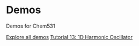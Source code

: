 # Demos
Demos for Chem531

[Explore all demos](https://chemcompute.org/jupyterhub_internal/hub/user-redirect/git-pull?repo=https%3A%2F%2Fgithub.com%2FChem531Fall2022%2FDemos&urlpath=lab%2Ftree%2FDemos%2Fdemos&branch=main)
[Tutorial 13: 1D Harmonic Oscillator](https://chemcompute.org/jupyterhub_internal/hub/user-redirect/git-pull?repo=https%3A%2F%2Fgithub.com%2FChem531Fall2022%2FDemos&urlpath=lab%2Ftree%2FDemos%2Fdemos%2FTutorial-13-HarmonicOscillator1D.ipynb&branch=main)

